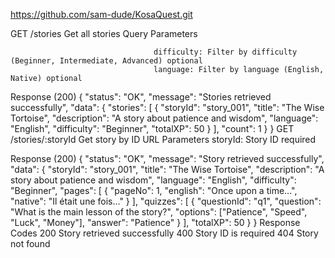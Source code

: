 https://github.com/sam-dude/KosaQuest.git


GET
/stories
Get all stories
Query Parameters

                                    difficulty: Filter by difficulty (Beginner, Intermediate, Advanced) optional
                                    language: Filter by language (English, Native) optional
                                
Response (200)
{
                                    "status": "OK",
                                    "message": "Stories retrieved successfully",
                                    "data": {
                                    "stories": [
                                    {
                                    "storyId": "story_001",
                                    "title": "The Wise Tortoise",
                                    "description": "A story about patience and wisdom",
                                    "language": "English",
                                    "difficulty": "Beginner",
                                    "totalXP": 50
                                    }
                                    ],
                                    "count": 1
                                    }
                                    }
GET
/stories/:storyId
Get story by ID
URL Parameters
storyId: Story ID required
                                
Response (200)
{
                                    "status": "OK",
                                    "message": "Story retrieved successfully",
                                    "data": {
                                    "storyId": "story_001",
                                    "title": "The Wise Tortoise",
                                    "description": "A story about patience and wisdom",
                                    "language": "English",
                                    "difficulty": "Beginner",
                                    "pages": [
                                    {
                                    "pageNo": 1,
                                    "english": "Once upon a time...",
                                    "native": "Il était une fois..."
                                    }
                                    ],
                                    "quizzes": [
                                    {
                                    "questionId": "q1",
                                    "question": "What is the main lesson of the story?",
                                    "options": ["Patience", "Speed", "Luck", "Money"],
                                    "answer": "Patience"
                                    }
                                    ],
                                    "totalXP": 50
                                    }
                                    }
Response Codes
200
Story retrieved successfully
400
Story ID is required
404
Story not found